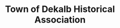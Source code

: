 ---
layout: repo
title: "Town of Dekalb Historical Association"
id: 20041
permalink: repos/20041/
---
